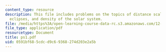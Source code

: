 ```yaml
---
content_type: resource
description: This file includes problems on the topics of distance scales, spacecraft,
  eclipses, and density of the solar system.
file: /media/https%3A/open-learning-course-data-rc.s3.amazonaws.com/12-400-the-solar-system-spring-2006/0591bf685cdcd9c69368274d203e2a5b_ps1.pdf
file_type: application/pdf
resourcetype: Document
title: ps1.pdf
uid: 0591bf68-5cdc-d9c6-9368-274d203e2a5b
---
```

